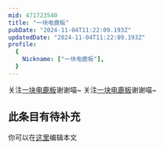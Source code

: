 ```yaml
---
mid: 471723540
title: "一块电鹿板"
pubDate: "2024-11-04T11:22:09.193Z"
updatedDate: "2024-11-04T11:22:09.193Z"
profile:
  {
    Nickname: ["一块电鹿板"],
  }
---
```


关注[一块电鹿板](https://space.bilibili.com/471723540)谢谢喵~ 关注[一块电鹿板](https://space.bilibili.com/471723540)谢谢喵~

## 此条目有待补充
你可以在[这里](https://github.com/Yuhanawa/VTuber.ICU-Content/edit/master/v/一块电鹿板/index.md)编辑本文
